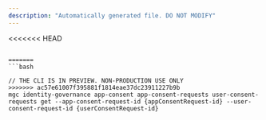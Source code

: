 ```yaml
---
description: "Automatically generated file. DO NOT MODIFY"
---
```


<<<<<<< HEAD
```cli

=======
```bash

// THE CLI IS IN PREVIEW. NON-PRODUCTION USE ONLY
>>>>>>> ac57e61007f395881f1814eae37dc23911227b9b
mgc identity-governance app-consent app-consent-requests user-consent-requests get --app-consent-request-id {appConsentRequest-id} --user-consent-request-id {userConsentRequest-id}

```